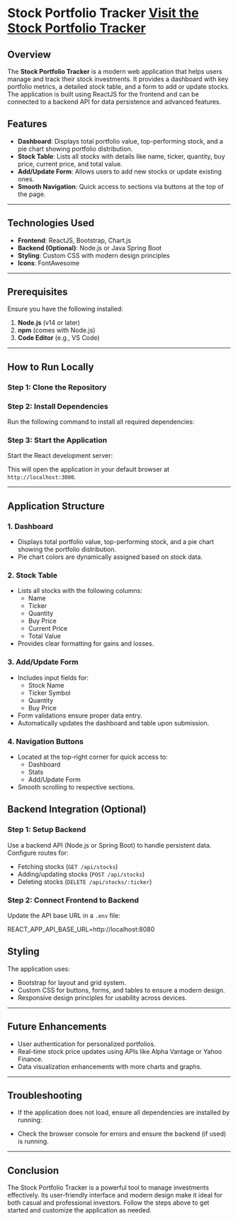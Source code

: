 # Stock Portfolio Tracker [Visit the Stock Portfolio Tracker](https://magnificent-florentine-8c79e9.netlify.app/)


## Overview
The **Stock Portfolio Tracker** is a modern web application that helps users manage and track their stock investments. It provides a dashboard with key portfolio metrics, a detailed stock table, and a form to add or update stocks. The application is built using ReactJS for the frontend and can be connected to a backend API for data persistence and advanced features.

## Features
- **Dashboard**: Displays total portfolio value, top-performing stock, and a pie chart showing portfolio distribution.
- **Stock Table**: Lists all stocks with details like name, ticker, quantity, buy price, current price, and total value.
- **Add/Update Form**: Allows users to add new stocks or update existing ones.
- **Smooth Navigation**: Quick access to sections via buttons at the top of the page.

---

## Technologies Used
- **Frontend**: ReactJS, Bootstrap, Chart.js
- **Backend (Optional)**: Node.js or Java Spring Boot
- **Styling**: Custom CSS with modern design principles
- **Icons**: FontAwesome

---

## Prerequisites
Ensure you have the following installed:
1. **Node.js** (v14 or later)
2. **npm** (comes with Node.js)
3. **Code Editor** (e.g., VS Code)

---

## How to Run Locally
### Step 1: Clone the Repository


### Step 2: Install Dependencies
Run the following command to install all required dependencies:


### Step 3: Start the Application
Start the React development server:

This will open the application in your default browser at `http://localhost:3000`.

---

## Application Structure

### 1. **Dashboard**
- Displays total portfolio value, top-performing stock, and a pie chart showing the portfolio distribution.
- Pie chart colors are dynamically assigned based on stock data.

### 2. **Stock Table**
- Lists all stocks with the following columns:
  - Name
  - Ticker
  - Quantity
  - Buy Price
  - Current Price
  - Total Value
- Provides clear formatting for gains and losses.

### 3. **Add/Update Form**
- Includes input fields for:
  - Stock Name
  - Ticker Symbol
  - Quantity
  - Buy Price
- Form validations ensure proper data entry.
- Automatically updates the dashboard and table upon submission.

### 4. **Navigation Buttons**
- Located at the top-right corner for quick access to:
  - Dashboard
  - Stats
  - Add/Update Form
- Smooth scrolling to respective sections.



## Backend Integration (Optional)
### Step 1: Setup Backend
Use a backend API (Node.js or Spring Boot) to handle persistent data. Configure routes for:
- Fetching stocks (`GET /api/stocks`)
- Adding/updating stocks (`POST /api/stocks`)
- Deleting stocks (`DELETE /api/stocks/:ticker`)

### Step 2: Connect Frontend to Backend
Update the API base URL in a `.env` file:

REACT_APP_API_BASE_URL=http://localhost:8080


## Styling
The application uses:
- Bootstrap for layout and grid system.
- Custom CSS for buttons, forms, and tables to ensure a modern design.
- Responsive design principles for usability across devices.

---

## Future Enhancements
- User authentication for personalized portfolios.
- Real-time stock price updates using APIs like Alpha Vantage or Yahoo Finance.
- Data visualization enhancements with more charts and graphs.

---

## Troubleshooting
- If the application does not load, ensure all dependencies are installed by running:

- Check the browser console for errors and ensure the backend (if used) is running.

---

## Conclusion
The Stock Portfolio Tracker is a powerful tool to manage investments effectively. Its user-friendly interface and modern design make it ideal for both casual and professional investors. Follow the steps above to get started and customize the application as needed.

